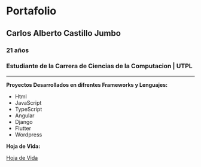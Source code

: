 # Portafolio
## Carlos Alberto Castillo Jumbo 
### 21 años
### Estudiante de la Carrera de Ciencias de la Computacion | UTPL 

___ 

__Proyectos Desarrollados en difrentes Frameworks y Lenguajes:__ 

 * Html
 * JavaScript
 * TypeScript
 * Angular
 * Django
 * Flutter
 * Wordpress


__Hoja de Vida:__

[Hoja de Vida](https://github.com/Castillo3004/Portafolio/blob/main/recursos%20portafolio/HOJA%20DE%20VIDA%20FINAL%20(CARLOS%20CASTILLO).pdf)
